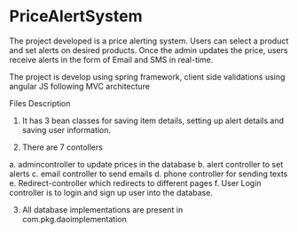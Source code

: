 # PriceAlertSystem

The project developed is a price alerting system. Users can select a product and set alerts on desired products. 
Once the admin updates the price, users receive alerts in the form of Email and SMS in real-time.

The project is develop using spring framework, client side validations using angular JS following MVC architecture

Files Description
1. It has 3 bean classes for saving item details, setting up alert details and saving user information.

2. There are 7 contollers 

a. admincontroller to update prices in the database
b. alert controller to set alerts
c. email controller to send emails
d. phone controller for sending texts
e. Redirect-controller which redirects to different pages
f. User Login controller is to login and sign up user into the database.

3. All database implementations are present in com.pkg.daoimplementation
